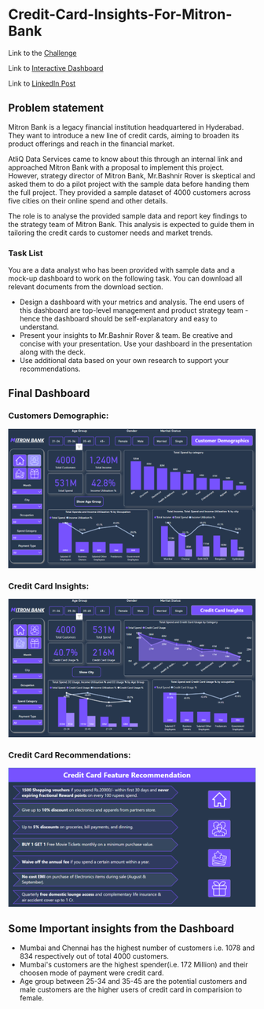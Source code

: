 # Credit-Card-Insights-For-Mitron-Bank

Link to the [Challenge](https://codebasics.io/challenge/codebasics-resume-project-challenge)

Link to [Interactive Dashboard](https://shorturl.at/zCJY1)

Link to [LinkedIn Post](https://www.linkedin.com/in/srrout/)

## Problem statement

Mitron Bank is a legacy financial institution headquartered in Hyderabad. They want to introduce a new line of credit cards, aiming to broaden its product offerings and reach in the financial market. 

AtliQ Data Services came to know about this through an internal link and approached Mitron Bank with a proposal to implement this project. However, strategy director of Mitron Bank, Mr.Bashnir Rover is skeptical and asked them to do a pilot project with the sample data before handing them the full project. They provided a sample dataset of 4000 customers across five cities on their online spend and other details.

The role is to analyse the provided sample data and report key findings to the strategy team of Mitron Bank. This analysis is expected to guide them in tailoring the credit cards to customer needs and market trends. 

### Task List

You are a data analyst who has been provided with sample data and a mock-up dashboard to work on the following task. You can download all relevant documents from the download section.

- Design a dashboard with your metrics and analysis. The end users of this dashboard are top-level management and product strategy team - hence the dashboard should be self-explanatory and easy to understand.
- Present your insights to Mr.Bashnir Rover & team. Be creative and concise with your presentation. Use your dashboard in the presentation along with the deck.
- Use additional data based on your own research to support your recommendations.

## Final Dashboard

### Customers Demographic:
<p align="center">
    <img src='https://github.com/smrutiranjan-rout/Credit-Card-Insights-For-Mitron-Bank/blob/main/Customer%20demographics.png' width="600">
</p>

### Credit Card Insights:
<p align="center">
    <img src='https://github.com/smrutiranjan-rout/Credit-Card-Insights-For-Mitron-Bank/blob/main/CC%20Insights.png' width="600">
</p>

### Credit Card Recommendations:
<p align="center">
    <img src='https://github.com/smrutiranjan-rout/Credit-Card-Insights-For-Mitron-Bank/blob/main/CC%20Recommendations.png' width="600">
</p>

## Some Important insights from the Dashboard

- Mumbai and Chennai has the highest number of customers i.e. 1078 and 834 respectively out of total 4000 customers.
- Mumbai's customers are the highest spender(i.e. 172 Million) and their choosen mode of payment were credit card.
- Age group between 25-34 and 35-45 are the potential customers and male customers are the higher users of credit card in comparision to female.



